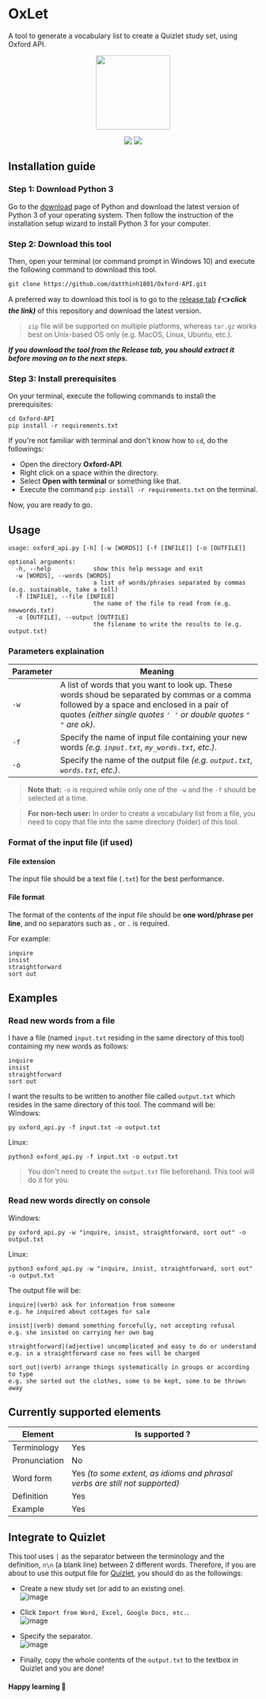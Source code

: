 # OxLet
A tool to generate a vocabulary list to create a Quizlet study set, using Oxford API.  

<p align="center">
  <img height=150 width=150 src="https://www.oxfordlearnersdictionaries.com/us/external/images/home_2020/OLD_home_productsOALD.png?version=2.1.31">
</p>  
<p align="center">
  <img src="https://github.com/datthinh1801/Oxford-API/actions/workflows/dependencies.yml/badge.svg">
  <img src="https://github.com/datthinh1801/OxLet/actions/workflows/python-ci.yml/badge.svg">
</p>  

## Installation guide
### Step 1: Download Python 3
Go to the [download](https://www.python.org/downloads/) page of Python and download the latest version of Python 3 of your operating system. Then follow the instruction of the installation setup wizard to install Python 3 for your computer.  

### Step 2: Download this tool
Then, open your terminal (or command prompt in Windows 10) and execute the following command to download this tool.   
```
git clone https://github.com/datthinh1801/Oxford-API.git
```  

A preferred way to download this tool is to go to the [release tab](https://github.com/datthinh1801/Oxford-API/releases) ***(👈 click the link)*** of this repository and download the latest version.
> `zip` file will be supported on multiple platforms, whereas `tar.gz` works best on Unix-based OS only (e.g. MacOS, Linux, Ubuntu, etc.).  

***If you download the tool from the **Release** tab, you should extract it before moving on to the next steps.***

### Step 3: Install prerequisites
On your terminal, execute the following commands to install the prerequisites:  
```
cd Oxford-API
pip install -r requirements.txt
```  

If you're not familiar with terminal and don't know how to `cd`, do the followings:
- Open the directory **Oxford-API**.  
- Right click on a space within the directory.  
- Select **Open with terminal** or something like that.  
- Execute the command `pip install -r requirements.txt` on the terminal.

Now, you are ready to go.

## Usage
```
usage: oxford_api.py [-h] [-w [WORDS]] [-f [INFILE]] [-o [OUTFILE]]

optional arguments:
  -h, --help            show this help message and exit
  -w [WORDS], --words [WORDS]
                        a list of words/phrases separated by commas (e.g. sustainable, take a toll)
  -f [INFILE], --file [INFILE]
                        the name of the file to read from (e.g. newwords.txt)
  -o [OUTFILE], --output [OUTFILE]
                        the filename to write the results to (e.g. output.txt)
```  

### Parameters explaination
| Parameter | Meaning |
|---|---|
| `-w` | A list of words that you want to look up. These words shoud be separated by commas or a comma followed by a space and enclosed in a pair of quotes _(either single quotes `' '` or double quotes `" "` are ok)_. |
| `-f` | Specify the name of input file containing your new words *(e.g. `input.txt`, `my_words.txt`, etc.)*. |
| `-o` | Specify the name of the output file *(e.g. `output.txt`, `words.txt`, etc.)*. |  

> **Note that:** `-o` is required while only one of the `-w` and the `-f` should be selected at a time.  

> **For non-tech user:** In order to create a vocabulary list from a file, you need to copy that file into the same directory (folder) of this tool.  

### Format of the input file (if used)
#### File extension
The input file should be a text file (`.txt`) for the best performance.  
#### File format
The format of the contents of the input file should be **one word/phrase per line**, and no separators such as `,` or `.` is required.  

For example:  
```
inquire
insist
straightforward
sort out
```

## Examples
### Read new words from a file
I have a file (named `input.txt` residing in the same directory of this tool) containing my new words as follows:  
```
inquire
insist
straightforward
sort out
```

I want the results to be written to another file called `output.txt` which resides in the same directory of this tool. The command will be:  
Windows:
```
py oxford_api.py -f input.txt -o output.txt
```  

Linux:
```
python3 oxford_api.py -f input.txt -o output.txt
```  

> You don't need to create the `output.txt` file beforehand. This tool will do it for you.

### Read new words directly on console
Windows:
```
py oxford_api.py -w "inquire, insist, straightforward, sort out" -o output.txt
```

Linux:
```
python3 oxford_api.py -w "inquire, insist, straightforward, sort out" -o output.txt
```  

The output file will be:
```
inquire|(verb) ask for information from someone
e.g. he inquired about cottages for sale

insist|(verb) demand something forcefully, not accepting refusal
e.g. she insisted on carrying her own bag

straightforward|(adjective) uncomplicated and easy to do or understand
e.g. in a straightforward case no fees will be charged

sort_out|(verb) arrange things systematically in groups or according to type
e.g. she sorted out the clothes, some to be kept, some to be thrown away

```  

## Currently supported elements
| Element | Is supported ? |
|---|---|
| Terminology | Yes |
| Pronunciation | No |
| Word form | Yes *(to some extent, as idioms and phrasal verbs are still not supported)* |
| Definition | Yes |
| Example | Yes |  

## Integrate to Quizlet
This tool uses `|` as the separator between the terminology and the definition, `n\n` (a blank line) between 2 different words. Therefore, if you are about to use this output file for [Quizlet](https://quizlet.com/latest), you should do as the followings:
- Create a new study set (or add to an existing one).  
  ![image](https://user-images.githubusercontent.com/44528004/122899307-e9ad1180-d375-11eb-91d4-45d6b24cd6ec.png)  

- Click `Import from Word, Excel, Google Docs, etc.`.  
  ![image](https://user-images.githubusercontent.com/44528004/122899407-01849580-d376-11eb-8e4c-4e4124d782a5.png)  
  
  
- Specify the separator.  
  ![image](https://user-images.githubusercontent.com/44528004/122899600-28db6280-d376-11eb-94ca-53915302f08f.png)  
  
- Finally, copy the whole contents of the `output.txt` to the textbox in Quizlet and you are done!  

#### Happy learning 🎉


